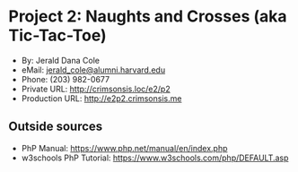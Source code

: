 # Project 2: Naughts and Crosses (aka Tic-Tac-Toe)
+ By: Jerald Dana Cole
+ eMail: jerald_cole@alumni.harvard.edu
+ Phone: (203) 982-0677
+ Private URL: http://crimsonsis.loc/e2/p2
+ Production URL: http://e2p2.crimsonsis.me

## Outside sources
+ PhP Manual: https://www.php.net/manual/en/index.php
+ w3schools PhP Tutorial: https://www.w3schools.com/php/DEFAULT.asp
